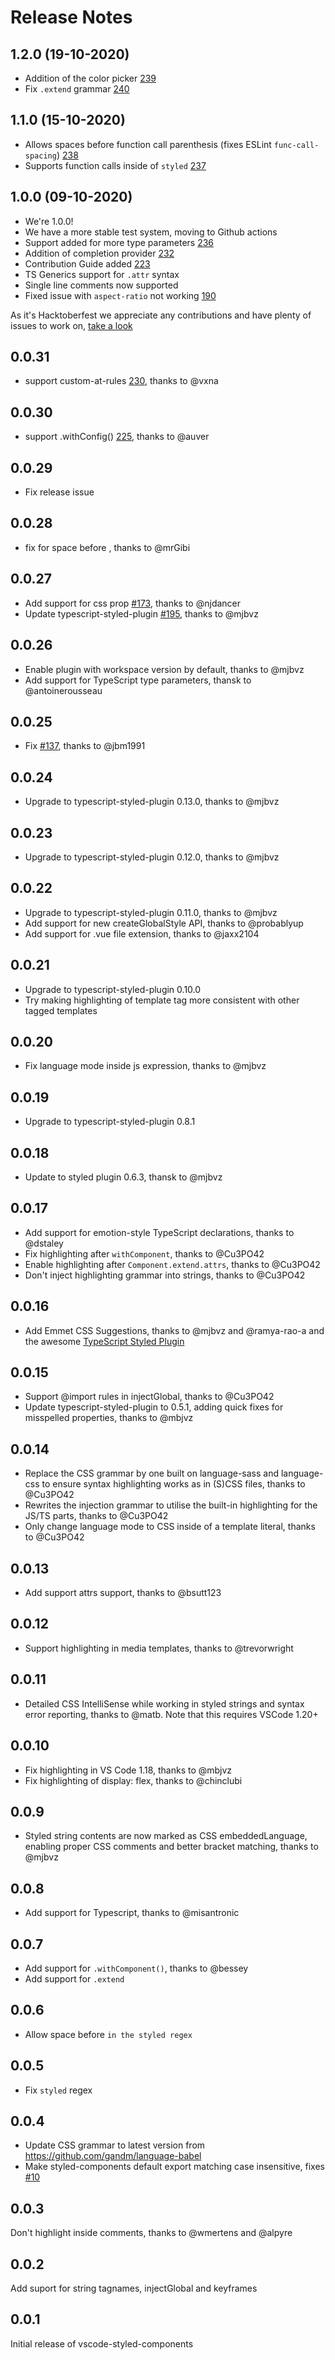 # Release Notes

## 1.2.0 (19-10-2020)

- Addition of the color picker [239](https://github.com/styled-components/vscode-styled-components/pull/239)
- Fix `.extend` grammar [240](https://github.com/styled-components/vscode-styled-components/pull/240)

## 1.1.0 (15-10-2020)

- Allows spaces before function call parenthesis (fixes ESLint `func-call-spacing`) [238](https://github.com/styled-components/vscode-styled-components/pull/238)
- Supports function calls inside of `styled` [237](https://github.com/styled-components/vscode-styled-components/pull/237)

## 1.0.0 (09-10-2020)

- We're 1.0.0!
- We have a more stable test system, moving to Github actions
- Support added for more type parameters [236](https://github.com/styled-components/vscode-styled-components/pull/236)
- Addition of completion provider [232](https://github.com/styled-components/vscode-styled-components/pull/232)
- Contribution Guide added [223](https://github.com/styled-components/vscode-styled-components/pull/223)
- TS Generics support for `.attr` syntax
- Single line comments now supported
- Fixed issue with `aspect-ratio` not working [190](https://github.com/styled-components/vscode-styled-components/issues/190)

As it's Hacktoberfest we appreciate any contributions and have plenty of issues to work on, [take a look](https://github.com/styled-components/vscode-styled-components/issues)

## 0.0.31

- support custom-at-rules [230](https://github.com/styled-components/vscode-styled-components/pull/230), thanks to @vxna

## 0.0.30

- support .withConfig() [225](https://github.com/styled-components/vscode-styled-components/pull/225), thanks to @auver

## 0.0.29

- Fix release issue

## 0.0.28

- fix for space before <type>, thanks to @mrGibi

## 0.0.27

- Add support for css prop [#173](https://github.com/styled-components/vscode-styled-components/pull/173), thanks to @njdancer
- Update typescript-styled-plugin [#195](https://github.com/styled-components/vscode-styled-components/pull/195), thanks to @mjbvz

## 0.0.26

- Enable plugin with workspace version by default, thanks to @mjbvz
- Add support for TypeScript type parameters, thansk to @antoinerousseau

## 0.0.25

- Fix [#137](https://github.com/styled-components/vscode-styled-components/issues/137), thanks to @jbm1991

## 0.0.24

- Upgrade to typescript-styled-plugin 0.13.0, thanks to @mjbvz

## 0.0.23

- Upgrade to typescript-styled-plugin 0.12.0, thanks to @mjbvz

## 0.0.22

- Upgrade to typescript-styled-plugin 0.11.0, thanks to @mjbvz
- Add support for new createGlobalStyle API, thanks to @probablyup
- Add support for .vue file extension, thanks to @jaxx2104

## 0.0.21

- Upgrade to typescript-styled-plugin 0.10.0
- Try making highlighting of template tag more consistent with other tagged templates

## 0.0.20

- Fix language mode inside js expression, thanks to @mjbvz

## 0.0.19

- Upgrade to typescript-styled-plugin 0.8.1

## 0.0.18

- Update to styled plugin 0.6.3, thansk to @mjbvz

## 0.0.17

- Add support for emotion-style TypeScript declarations, thanks to @dstaley
- Fix highlighting after `withComponent`, thanks to @Cu3PO42
- Enable highlighting after `Component.extend.attrs`, thanks to @Cu3PO42
- Don't inject highlighting grammar into strings, thanks to @Cu3PO42

## 0.0.16

- Add Emmet CSS Suggestions, thanks to @mjbvz and @ramya-rao-a and the awesome [TypeScript Styled Plugin](https://github.com/Microsoft/typescript-styled-plugin)

## 0.0.15

- Support @import rules in injectGlobal, thanks to @Cu3PO42
- Update typescript-styled-plugin to 0.5.1, adding quick fixes for misspelled properties, thanks to @mbjvz

## 0.0.14

- Replace the CSS grammar by one built on language-sass and language-css to ensure syntax highlighting works as in (S)CSS files, thanks to @Cu3PO42
- Rewrites the injection grammar to utilise the built-in highlighting for the JS/TS parts, thanks to @Cu3PO42
- Only change language mode to CSS inside of a template literal, thanks to @Cu3PO42

## 0.0.13

- Add support attrs support, thanks to @bsutt123

## 0.0.12

- Support highlighting in media templates, thanks to @trevorwright

## 0.0.11

- Detailed CSS IntelliSense while working in styled strings and syntax error reporting, thanks to @matb. Note that this requires VSCode 1.20+

## 0.0.10

- Fix highlighting in VS Code 1.18, thanks to @mbjvz
- Fix highlighting of display: flex, thanks to @chinclubi

## 0.0.9

- Styled string contents are now marked as CSS embeddedLanguage, enabling proper CSS comments and better bracket matching, thanks to @mjbvz

## 0.0.8

- Add support for Typescript, thanks to @misantronic

## 0.0.7

- Add support for `.withComponent()`, thanks to @bessey
- Add support for `.extend`

## 0.0.6

- Allow space before `in the styled regex`

## 0.0.5

- Fix `styled` regex

## 0.0.4

- Update CSS grammar to latest version from https://github.com/gandm/language-babel
- Make styled-components default export matching case insensitive, fixes [#10](https://github.com/styled-components/vscode-styled-components/issues/10)

## 0.0.3

Don't highlight inside comments, thanks to @wmertens and @alpyre

## 0.0.2

Add suport for string tagnames, injectGlobal and keyframes

## 0.0.1

Initial release of vscode-styled-components
